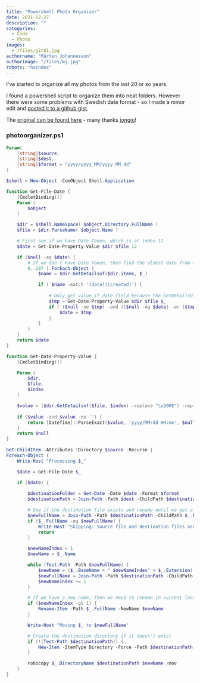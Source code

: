 ```yaml
---
title: "Powershell Photo Organizer"
date: 2021-12-27
description: ""
categories:
  - Code
  - Photo
images:
  - /files/git01.jpg
authorname: "Mårten Johannesson"
authorimage: "/files/mj.jpg"
robots: "noindex"
---
```

I've started to organize all my photos from the last 20 or so years. 

<!--more-->
I found a powershell script to organize them into neat folders. However there were some problems with Swedish date format - so I made a minor edit and [posted it to a github gist](https://gist.github.com/martenj77/f410d8b71fd4b1eec728f7d600f07fbe).

The [original can be found here](https://gist.github.com/jongio/a40ea198ca5ebd85d711a7779289cc89) - many thanks [jongio](https://gist.github.com/jongio)!


### photoorganizer.ps1
```powershell
Param(
    [string]$source, 
    [string]$dest, 
    [string]$format = "yyyy/yyyy_MM/yyyy_MM_dd"
)

$shell = New-Object -ComObject Shell.Application

function Get-File-Date {
    [CmdletBinding()]
    Param (
        $object
    )

    $dir = $shell.NameSpace( $object.Directory.FullName )
    $file = $dir.ParseName( $object.Name )

    # First see if we have Date Taken, which is at index 12
    $date = Get-Date-Property-Value $dir $file 12

    if ($null -eq $date) {
        # If we don't have Date Taken, then find the oldest date from all date properties
        0..287 | ForEach-Object {
            $name = $dir.GetDetailsof($dir.items, $_)

            if ( $name -match '(date)|(created)') {
            
                # Only get value if date field because the GetDetailsOf call is expensive
                $tmp = Get-Date-Property-Value $dir $file $_
                if ( ($null -ne $tmp) -and (($null -eq $date) -or ($tmp -lt $date))) {
                    $date = $tmp
                }
            }
        }
    }
    return $date
}

function Get-Date-Property-Value {
    [CmdletBinding()]

    Param (
        $dir,
        $file,
        $index
    )

    $value = ($dir.GetDetailsof($file, $index) -replace "\u200E") -replace "\u200F" 
	
    if ($value -and $value -ne '') {
        return [DateTime]::ParseExact($value, 'yyyy/MM/dd HH:mm', $null)
    }
    return $null
}

Get-ChildItem -Attributes !Directory $source -Recurse | 
Foreach-Object {
    Write-Host "Processing $_"

    $date = Get-File-Date $_

    if ($date) {
    
        $destinationFolder = Get-Date -Date $date -Format $format
        $destinationPath = Join-Path -Path $dest -ChildPath $destinationFolder   

        # See if the destination file exists and rename until we get a unique name
        $newFullName = Join-Path -Path $destinationPath -ChildPath $_.Name
        if ($_.FullName -eq $newFullName) {
            Write-Host "Skipping: Source file and destination files are at the same location. $_"    
            return
        }

        $newNameIndex = 1
        $newName = $_.Name

        while (Test-Path -Path $newFullName) {
            $newName = ($_.BaseName + "_$newNameIndex" + $_.Extension) 
            $newFullName = Join-Path -Path $destinationPath -ChildPath $newName  
            $newNameIndex += 1   
        }

        # If we have a new name, then we need to rename in current location before moving it.
        if ($newNameIndex -gt 1) {
            Rename-Item -Path $_.FullName -NewName $newName
        }

        Write-Host "Moving $_ to $newFullName"

        # Create the destination directory if it doesn't exist
        if (!(Test-Path $destinationPath)) {
            New-Item -ItemType Directory -Force -Path $destinationPath
        }

        robocopy $_.DirectoryName $destinationPath $newName /mov
    }
}


```